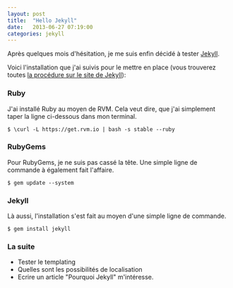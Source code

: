 ```yaml
---
layout: post
title:  "Hello Jekyll"
date:   2013-06-27 07:19:00
categories: jekyll
---
```


Après quelques mois d'hésitation, je me suis enfin décidé à tester [Jekyll](http://jekyllrb.com).

Voici l'installation que j'ai suivis pour le mettre en place (vous trouverez toutes [la procédure sur le site de Jekyll](http://jekyllrb.com/docs/installation/)):

### Ruby

J'ai installé Ruby au moyen de RVM. Cela veut dire, que j'ai simplement taper la ligne ci-dessous dans mon terminal.

	$ \curl -L https://get.rvm.io | bash -s stable --ruby

### RubyGems

Pour RubyGems, je ne suis pas cassé la tête. Une simple ligne de commande à également fait l'affaire.

	$ gem update --system

### Jekyll

Là aussi, l'installation s'est fait au moyen d'une simple ligne de commande.

	$ gem install jekyll

### La suite

- Tester le templating
- Quelles sont les possibilités de localisation
- Ecrire un article "Pourquoi Jekyll" m'intéresse.
